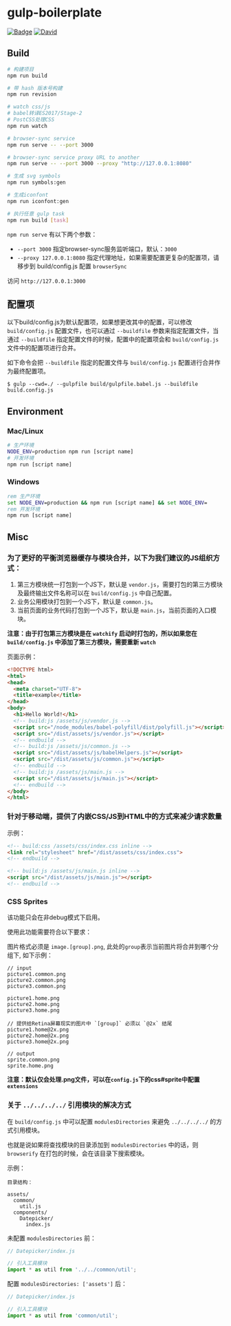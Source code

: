 
# gulp-boilerplate

[![Badge](https://img.shields.io/badge/node.js->=_4.0-brightgreen.svg?style=flat)]()
[![David](https://img.shields.io/david/dev/evan2x/gulp-boilerplate.svg)]()

## Build

```bash
# 构建项目
npm run build

# 带 hash 版本号构建
npm run revision

# watch css/js
# babel转译ES2017/Stage-2
# PostCSS处理CSS
npm run watch

# browser-sync service
npm run serve -- --port 3000

# browser-sync service proxy URL to another
npm run serve -- --port 3000 --proxy "http://127.0.0.1:8080"

# 生成 svg symbols
npm run symbols:gen

# 生成iconfont
npm run iconfont:gen

# 执行任意 gulp task
npm run build [task]
```

`npm run serve` 有以下两个参数：

* `--port 3000` 指定browser-sync服务监听端口，默认：`3000`
* `--proxy 127.0.0.1:8080` 指定代理地址，如果需要配置更复杂的配置项，请移步到 build/config.js 配置 `browserSync`

访问 `http://127.0.0.1:3000`

## 配置项

以下build/config.js为默认配置项，如果想更改其中的配置，可以修改 `build/config.js` 配置文件，也可以通过 `--buildfile` 参数来指定配置文件，当通过 `--buildfile` 指定配置文件的时候，配置中的配置项会和 `build/config.js` 文件中的配置项进行合并。

如下命令会把 `--buildfile` 指定的配置文件与 `build/config.js` 配置进行合并作为最终配置项。

```shell
$ gulp --cwd=./ --gulpfile build/gulpfile.babel.js --buildfile build.config.js
```

## Environment

### Mac/Linux

```bash
# 生产环境
NODE_ENV=production npm run [script name]
# 开发环境
npm run [script name]
```

### Windows

```bat
rem 生产环境
set NODE_ENV=production && npm run [script name] && set NODE_ENV=
rem 开发环境
npm run [script name]
```

## Misc

### 为了更好的平衡浏览器缓存与模块合并，以下为我们建议的JS组织方式：

1. 第三方模块统一打包到一个JS下，默认是 `vendor.js`，需要打包的第三方模块及最终输出文件名称可以在 `build/config.js` 中自己配置。
2. 业务公用模块打包到一个JS下，默认是 `common.js`。
3. 当前页面的业务代码打包到一个JS下，默认是 `main.js`，当前页面的入口模块。

**注意：由于打包第三方模块是在 `watchify` 启动时打包的，所以如果您在 `build/config.js` 中添加了第三方模块，需要重新 `watch`**

页面示例：

```html
<!DOCTYPE html>
<html>
<head>
  <meta charset="UTF-8">
  <title>example</title>
</head>
<body>
  <h1>Hello World!</h1>
  <!-- build:js /assets/js/vendor.js -->
  <script src="/node_modules/babel-polyfill/dist/polyfill.js"></script>
  <script src="/dist/assets/js/vendor.js"></script>
  <!-- endbuild -->
  <!-- build:js /assets/js/common.js -->
  <script src="/dist/assets/js/babelHelpers.js"></script>
  <script src="/dist/assets/js/common.js"></script>
  <!-- endbuild -->
  <!-- build:js /assets/js/main.js -->
  <script src="/dist/assets/js/main.js"></script>
  <!-- endbuild -->
</body>
</html>
```

### 针对于移动端，提供了内嵌CSS/JS到HTML中的方式来减少请求数量

示例：

```html
<!-- build:css /assets/css/index.css inline -->
<link rel="stylesheet" href="/dist/assets/css/index.css">
<!-- endbuild -->

<!-- build:js /assets/js/main.js inline -->
<script src="/dist/assets/js/main.js"></script>
<!-- endbuild -->
```

### CSS Sprites

该功能只会在非debug模式下启用。

使用此功能需要符合以下要求：

图片格式必须是 `image.[group].png`, 此处的`group`表示当前图片将合并到哪个分组下, 如下示例：

```
// input
picture1.common.png
picture2.common.png
picture3.common.png

picture1.home.png
picture2.home.png
picture3.home.png

// 提供给Retina屏幕现实的图片中 `[group]` 必须以 `@2x` 结尾
picture1.home@2x.png
picture2.home@2x.png
picture3.home@2x.png

// output
sprite.common.png
sprite.home.png
```

**注意：默认仅会处理.png文件，可以在`config.js`下的css#sprite中配置`extensions`**

### 关于 `../../../../` 引用模块的解决方式

在 `build/config.js` 中可以配置 `modulesDirectories` 来避免 `../../../../` 的方式引用模块。

也就是说如果将查找模块的目录添加到 `modulesDirectories` 中的话，则 `browserify` 在打包的时候，会在该目录下搜索模块。

示例：

```
目录结构：

assets/
  common/
    util.js
  components/
    Datepicker/
      index.js
```

未配置 `modulesDirectories` 前：

```js
// Datepicker/index.js

// 引入工具模块
import * as util from '../../common/util';
```

配置 `modulesDirectories: ['assets']` 后：

```js
// Datepicker/index.js

// 引入工具模块
import * as util from 'common/util';
```

